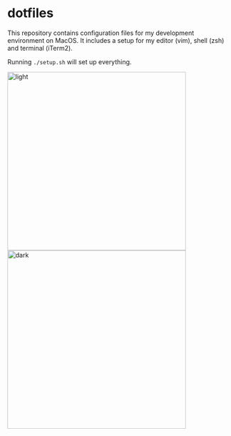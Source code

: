 # dotfiles

This repository contains configuration files for my development environment on MacOS. It includes a setup for my editor (vim), shell (zsh) and terminal (iTerm2).

Running `./setup.sh` will set up everything.

<img width="400" alt="light" src="https://github.com/hugovandevliert/dotfiles/assets/25246106/86c593e2-0807-4e0e-a6be-1218c7e10fc9"><img width="400" alt="dark" src="https://github.com/hugovandevliert/dotfiles/assets/25246106/66364bee-1749-45d5-b5eb-d5b1e5d31d11">
